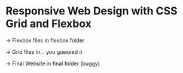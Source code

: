# Responsive Web Design with CSS Grid and Flexbox

-> Flexbox files in flexbox folder

-> Grid files in... you guessed it

-> Final Website in final folder (buggy)



